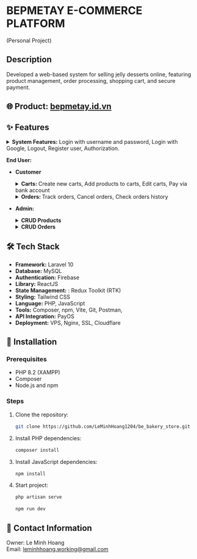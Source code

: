 # BEPMETAY E-COMMERCE PLATFORM

(Personal Project)

## Description

Developed a web-based system for selling jelly desserts online, featuring product management, order
processing, shopping cart, and secure payment.

## 🌐 Product: [bepmetay.id.vn](https://bepmetay.id.vn/)

## ✨ Features

<details>
  <summary><strong>System Features:</strong> Login with username and password, Login with Google, Logout, Register user, Authorization.</summary>
    
<img src="/readme/login.png" alt="Login Image" title="Login" width="600px">
<img src="/readme/register.png" alt="Register Image" title="Login" width="600px">


</details>

**End User:**

- **Customer**
  <details>
    <summary><strong>Carts: </strong> Create new carts, Add products to carts, Edit carts, Pay via bank account</summary>
    <img src="/readme/menu.png" alt="Menu Image" title="Menu" width="600px">
  <img src="/readme/add_to_cart.png" alt="Add product to carts Image" title="Add product to carts" width="600px">
  <img src="/readme/select_cart.png" alt="Select carts Image" title="Select carts" width="600px">
  <img src="/readme/edit_cart.png" alt="Edit cart Image" title="Edit cart" width="600px">
  <img src="/readme/payment_detail.png" alt="Payment Detail Image" title="Payment Detail" width="600px">
  <img src="/readme/qr.png" alt="QR Image" title="QR" width="600px">
  </details>

    <details>
    <summary><strong>Orders: </strong> Track orders, Cancel orders, Check orders history</summary>
    <img src="/readme/order_history.png" alt="Order History Image" title="Order History">
  </details>

- **Admin:**
  <details>
    <summary><strong>CRUD Products </strong></summary>
    <img src="/readme/product_list.png" alt="Product List Image" title="Product List" width="600px">
    <img src="/readme/product_create.png" alt="Create Product Image" title="Create Product" width="600px">
    <img src="/readme/product_update.png" alt="Update Product Image" title="Update Product" width="600px">
  </details>
  <details>
    <summary><strong>CRUD Orders </strong></summary>
    <img src="/readme/order_list.png" alt="Order List Image" title="Order List" width="600px">
    <img src="/readme/order_create.png" alt="Create Order Image" title="Create Order" width="600px">
    <img src="/readme/order_update.png" alt="Update Order Image" title="Update Order" width="600px">
  </details>

## 🛠️ Tech Stack

- <b>Framework:</b> Laravel 10
- <b>Database:</b> MySQL
- <b>Authentication:</b> Firebase
- <b>Library:</b> ReactJS
- <b>State Management:</b> : Redux Toolkit (RTK)
- <b>Styling:</b> Tailwind CSS
- <b>Language:</b> PHP, JavaScript
- <b>Tools:</b> Composer, npm, Vite, Git, Postman,
- <b>API Integration:</b> PayOS
- <b>Deployment:</b> VPS, Nginx, SSL, Cloudflare

## 🚀 Installation

### Prerequisites

- PHP 8.2 (XAMPP)
- Composer
- Node.js and npm

### Steps

1. Clone the repository:
    ```sh
    git clone https://github.com/LeMinhHoang1204/be_bakery_store.git
    ```
2. Install PHP dependencies:
    ```sh
    composer install
    ```
3. Install JavaScript dependencies:
    ```sh
    npm install
    ```
4. Start project:
    ```sh
    php artisan serve
    ```
    ```sh
   npm run dev
    ```

## 💌 Contact Information

Owner: Le Minh Hoang  
Email: leminhhoang.working@gmail.com
